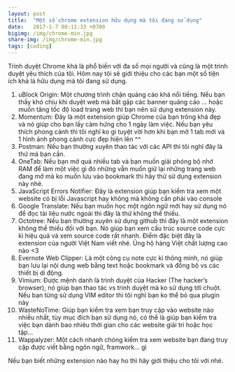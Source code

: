```yaml
---
layout: post
title:  "Một số chrome extension hữu dụng mà tôi đang sử dụng"
date:   2017-1-7 00:11:33 +0700
bigimg: /img/chrome-min.jpg
share-img: /img/chrome-min.jpg
tags: [coding]
---
```

Trình duyệt Chrome khá là phổ biến với đa số mọi người và cũng là một trình duyệt yêu thích của tôi. Hôm nay tôi sẽ giới thiệu cho các bạn một số tiện ích khá là hữu dụng mà tôi đang sử dụng.


1. uBlock Origin: Một chương trình chặn quảng cáo khá nổi tiếng. Nếu bạn thấy khó chịu khi duyệt web mà bắt gặp các banner quảng cáo … hoặc muốn tăng tốc độ load trang web thì bạn nên sử dụng extension này.
2. Momentum: Đây là một extension giúp Chrome của bạn trông khá đẹp và nó giúp cho bạn lấy cảm hứng cho 1 ngày làm việc. Nếu bạn yêu thích phong cảnh thì tôi nghĩ ko gì tuyệt vời hơn khi bạn mở 1 tab mới và 1 hình ảnh phong cảnh cực đẹp hiện lên ^^
3. Postman: Nếu bạn thường xuyên thao tác với các API thì tôi nghĩ đây là thứ mà bạn cần.
4. OneTab: Nếu bạn mở quá nhiều tab và bạn muốn giải phóng bộ nhớ RAM để làm một việc gì đó những vẫn muốn giữ lại những trang web đang mở mà ko muốn lưu vào bookmark thì hãy thử sử dụng extension này nhé.
5. JavaScript Errors Notifier: Đây là extension giúp bạn kiểm tra xem một website có bị lỗi Javascript hay không mà không cần phải vào console
6. Google Translate: Nếu bạn muốn học một ngôn ngữ mới hay sử dụng nó để đọc tài liệu nước ngoài thì đây là thứ không thể thiếu.
7. Octotree: Nếu bạn thường xuyên sử dụng github thì đây là một extension không thể thiếu đối với bạn. Nó giúp bạn xem cấu trúc source code cực kì hiệu quả và xem source code rất nhanh. Điểm đặc biệt đây là extension của người Việt Nam viết nhé. Ủng hộ hàng Việt chất lượng cao nào <3
8. Evernote Web Clipper: Là một công cụ note cực kì thông minh, nó giúp bạn lưu lại nội dung web bằng text hoặc bookmark và đồng bộ vs các thiết bị di động.
9. Vimium: Được mệnh danh là trình duyệt của Hacker (The hacker’s browser), nó giúp bạn thao tác vs trình duyệt mà ko sử dụng tới chuột. Nếu bạn từng sử dụng VIM editor thì tôi nghĩ bạn ko thể bỏ qua plugin này
10. WasteNoTime: Giúp bạn kiểm tra xem bạn truy cập vào website nào nhiều nhất, tùy mục đích bạn sử dụng nó, có thể là giúp bạn kiểm tra việc bạn dành bao nhiêu thời gian cho các website giải trí hoặc học tập…
11. Wappalyzer: Một cách nhanh chóng kiểm tra xem website bạn đang truy cập được viết bằng ngôn ngữ, framwork… gì

Nếu bạn biết những extension nào hay ho thì hãy giới thiệu cho tôi với nhé.

